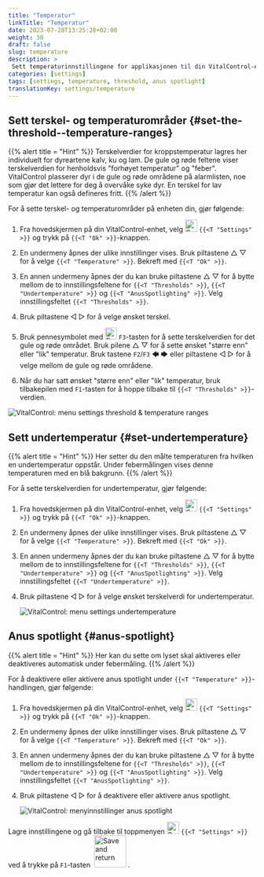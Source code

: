 ```yaml
---
title: "Temperatur"
linkTitle: "Temperatur"
date: 2023-07-28T13:25:28+02:00
weight: 30
draft: false
slug: temperature
description: >
 Sett temperaturinnstillingene for applikasjonen til din VitalControl-enhet
categories: [settings]
tags: [settings, temperature, threshold, anus spotlight]
translationKey: settings/temperature
---
```

## Sett terskel- og temperaturområder {#set-the-threshold--temperature-ranges}
{{% alert title = "Hint" %}}
Terskelverdier for kroppstemperatur lagres her individuelt for dyreartene kalv, ku og lam. De gule og røde feltene viser terskelverdien for henholdsvis "forhøyet temperatur" og "feber". VitalControl plasserer dyr i de gule og røde områdene på alarmlisten, noe som gjør det lettere for deg å overvåke syke dyr. En terskel for lav temperatur kan også defineres fritt.
{{% /alert %}}

For å sette terskel- og temperaturområder på enheten din, gjør følgende:

1. Fra hovedskjermen på din VitalControl-enhet, velg <img src="/icons/gear.svg" width="25" align="bottom" alt="Settings" /> `{{<T "Settings" >}}` og trykk på `{{<T "Ok" >}}`-knappen.

2. En undermeny åpnes der ulike innstillinger vises. Bruk piltastene △ ▽ for å velge `{{<T "Temperature" >}}`. Bekreft med `{{<T "Ok" >}}`.

3. En annen undermeny åpnes der du kan bruke piltastene △ ▽ for å bytte mellom de to innstillingsfeltene for `{{<T "Thresholds" >}}`, `{{<T "Undertemperature" >}}` og `{{<T "AnusSpotlighting" >}}`. Velg innstillingsfeltet `{{<T "Thresholds" >}}`.

4. Bruk piltastene ◁ ▷ for å velge ønsket terskel.

5. Bruk pennesymbolet med <img src="/icons/actions/edit.svg" width="24" align="bottom" alt="Bearbeiten" /> `F3`-tasten for å sette terskelverdien for det gule og røde området. Bruk pilene △ ▽ for å sette ønsket "større enn" eller "lik" temperatur. Bruk tastene `F2`/`F3` 🡄 🡆 eller piltastene ◁ ▷ for å velge mellom de gule og røde områdene.

6. Når du har satt ønsket "større enn" eller "lik" temperatur, bruk tilbakepilen med `F1`-tasten for å hoppe tilbake til `{{<T "Thresholds" >}}`-verdien.

![VitalControl: menu settings threshold & temperature ranges](../images/threshold.png "Threshold & Temperature ranges")

## Sett undertemperatur {#set-undertemperature}
{{% alert title = "Hint" %}}
Her setter du den målte temperaturen fra hvilken en undertemperatur oppstår. Under febermålingen vises denne temperaturen med en blå bakgrunn.
{{% /alert %}}

For å sette terskelverdien for undertemperatur, gjør følgende:

1. Fra hovedskjermen på din VitalControl-enhet, velg <img src="/icons/gear.svg" width="25" align="bottom" alt="Settings" /> `{{<T "Settings" >}}` og trykk på `{{<T "Ok" >}}`-knappen.

2. En undermeny åpnes der ulike innstillinger vises. Bruk piltastene △ ▽ for å velge `{{<T "Temperature" >}}`. Bekreft med `{{<T "Ok" >}}`.

3. En annen undermeny åpnes der du kan bruke piltastene △ ▽ for å bytte mellom de to innstillingsfeltene for `{{<T "Thresholds" >}}`, `{{<T "Undertemperature" >}}` og `{{<T "AnusSpotlighting" >}}`. Velg innstillingsfeltet `{{<T "Undertemperature" >}}`.

4. Bruk piltastene ◁ ▷ for å velge ønsket terskelverdi for undertemperatur.

    ![VitalControl: menu settings undertemperature](../images/undertemperature.png "Undertemperature")

## Anus spotlight {#anus-spotlight}
{{% alert title = "Hint" %}}
Her kan du sette om lyset skal aktiveres eller deaktiveres automatisk under febermåling.
{{% /alert %}}

For å deaktivere eller aktivere anus spotlight under `{{<T "Temperature" >}}`-handlingen, gjør følgende:

1. Fra hovedskjermen på din VitalControl-enhet, velg <img src="/icons/gear.svg" width="25" align="bottom" alt="Settings" /> `{{<T "Settings" >}}` og trykk på `{{<T "Ok" >}}`-knappen.

2. En undermeny åpnes der ulike innstillinger vises. Bruk piltastene △ ▽ for å velge `{{<T "Temperature" >}}`. Bekreft med `{{<T "Ok" >}}`.

3. En annen undermeny åpnes der du kan bruke piltastene △ ▽ for å bytte mellom de to innstillingsfeltene for `{{<T "Thresholds" >}}`, `{{<T "Undertemperature" >}}` og `{{<T "AnusSpotlighting" >}}`. Velg innstillingsfeltet `{{<T "AnusSpotlighting" >}}`.


4. Bruk piltastene ◁ ▷ for å deaktivere eller aktivere anus spotlight.

    ![VitalControl: menyinnstillinger anus spotlight](../images/anusspotlight.png "Anus spotlight")

Lagre innstillingene og gå tilbake til toppmenyen <img src="/icons/gear.svg" width="25" align="bottom" alt="Settings" /> `{{<T "Settings" >}}` ved å trykke på `F1`-tasten &nbsp;<img src="/icons/footer/save_exit.svg" width="65" align="bottom" alt="Save and return" />&nbsp;.
